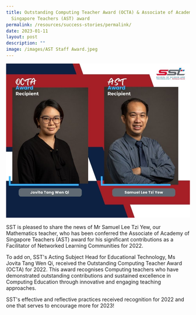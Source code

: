 ```yaml
---
title: Outstanding Computing Teacher Award (OCTA) & Associate of Academy of
  Singapore Teachers (AST) award
permalink: /resources/success-stories/permalink/
date: 2023-01-11
layout: post
description: ""
image: /images/AST Staff Award.jpeg
---
```



![](/images/AST%20Staff%20Award.jpeg)

SST is pleased to share the news of Mr Samuel Lee Tzi Yew, our Mathematics teacher, who has been conferred the Associate of Academy of Singapore Teachers (AST) award for his significant contributions as a Facilitator of Networked Learning Communities for 2022.  
  
To add on, SST's Acting Subject Head for Educational Technology, Ms Jovita Tang Wen Qi, received the Outstanding Computing Teacher Award (OCTA) for 2022. This award recognises Computing teachers who have demonstrated outstanding contributions and sustained excellence in Computing Education through innovative and engaging teaching approaches.  
  
SST's effective and reflective practices received recognition for 2022 and one that serves to encourage more for 2023!